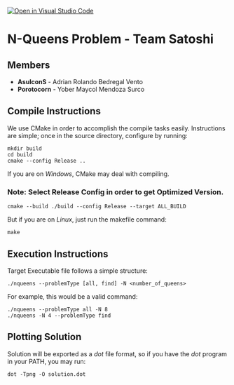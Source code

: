 [![Open in Visual Studio Code](https://classroom.github.com/assets/open-in-vscode-f059dc9a6f8d3a56e377f745f24479a46679e63a5d9fe6f495e02850cd0d8118.svg)](https://classroom.github.com/online_ide?assignment_repo_id=6116041&assignment_repo_type=AssignmentRepo)

# **N-Queens Problem - Team Satoshi**
## Members
- **AsulconS** - Adrian Rolando Bedregal Vento
- **Porotocorn** - Yober Maycol Mendoza Surco

## Compile Instructions
We use CMake in order to accomplish the compile tasks easily.
Instructions are simple; once in the source directory, configure by running:
```batch
mkdir build
cd build
cmake --config Release ..
```
If you are on *Windows*, CMake may deal with compiling.
### **Note**: Select Release Config in order to get Optimized Version.
```batch
cmake --build ./build --config Release --target ALL_BUILD
```
But if you are on *Linux*, just run the makefile command:
```shell
make
```

## Execution Instructions
Target Executable file follows a simple structure:
```
./nqueens --problemType [all, find] -N <number_of_queens>
```
For example, this would be a valid command:
```
./nqueens --problemType all -N 8
./nqueens -N 4 --problemType find
```

## Plotting Solution
Solution will be exported as a *dot* file format, so
if you have the *dot* program in your PATH, you may run:
```
dot -Tpng -O solution.dot
```
